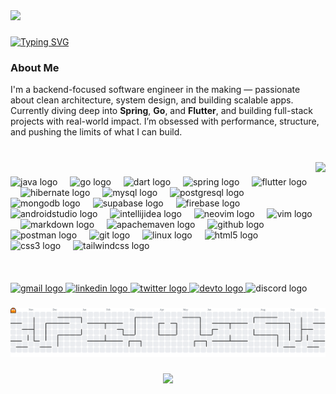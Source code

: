 <img src="https://github.com/Anmol-Baranwal/Cool-GIFs-For-GitHub/assets/74038190/d48893bd-0757-481c-8d7e-ba3e163feae7">

###

[![Typing SVG](https://readme-typing-svg.demolab.com?font=Fira+Code&size=36&duration=3500&pause=1000&center=true&vCenter=true&multiline=true&random=false&width=1000&height=100&lines=Hi+I+am+Adarsh+Pandey)](https://git.io/typing-svg)

### About Me
I'm a backend-focused software engineer in the making — passionate about clean architecture, system design, and building scalable apps. Currently diving deep into **Spring**, **Go**, and **Flutter**, and building full-stack projects with real-world impact. I’m obsessed with performance, structure, and pushing the limits of what I can build.
###
<br>

<img align="right" height="193" src="https://images6.fanpop.com/image/photos/37500000/Chi-typing-on-a-computer-chis-sweet-home-chis-new-address-37597964-320-240.gif"  />

###

<div align="left">
  <img src="https://skillicons.dev/icons?i=java" height="49" alt="java logo"  />
  <img width="12" />
  <img src="https://skillicons.dev/icons?i=go" height="49" alt="go logo"  />
  <img width="12" />
  <img src="https://skillicons.dev/icons?i=dart" height="49" alt="dart logo"  />
  <img width="12" />
  <img src="https://skillicons.dev/icons?i=spring" height="49" alt="spring logo"  />
  <img width="12" />
  <img src="https://skillicons.dev/icons?i=flutter" height="49" alt="flutter logo"  />
  <img width="12" />
  <img src="https://skillicons.dev/icons?i=hibernate" height="49" alt="hibernate logo"  />
  <img width="12" />
  <img src="https://skillicons.dev/icons?i=mysql" height="49" alt="mysql logo"  />
  <img width="12" />
  <img src="https://skillicons.dev/icons?i=postgres" height="49" alt="postgresql logo"  />
  <img width="12" />
  <img src="https://skillicons.dev/icons?i=mongodb" height="49" alt="mongodb logo"  />
  <img width="12" />
  <img src="https://skillicons.dev/icons?i=supabase" height="49" alt="supabase logo"  />
  <img width="12" />
  <img src="https://skillicons.dev/icons?i=firebase" height="49" alt="firebase logo"  />
  <img width="12" />
  <img src="https://skillicons.dev/icons?i=androidstudio" height="49" alt="androidstudio logo"  />
  <img width="12" />
  <img src="https://skillicons.dev/icons?i=idea" height="49" alt="intellijidea logo"  />
  <img width="12" />
  <img src="https://skillicons.dev/icons?i=neovim" height="49" alt="neovim logo"  />
  <img width="12" />
  <img src="https://skillicons.dev/icons?i=vim" height="49" alt="vim logo"  />
  <img width="12" />
  <img src="https://skillicons.dev/icons?i=md" height="49" alt="markdown logo"  />
  <img width="12" />
  <img src="https://skillicons.dev/icons?i=maven" height="49" alt="apachemaven logo"  />
  <img width="12" />
  <img src="https://skillicons.dev/icons?i=github" height="49" alt="github logo"  />
  <img width="12" />
  <img src="https://skillicons.dev/icons?i=postman" height="49" alt="postman logo"  />
  <img width="12" />
  <img src="https://skillicons.dev/icons?i=git" height="49" alt="git logo"  />
  <img width="12" />
  <img src="https://skillicons.dev/icons?i=linux" height="49" alt="linux logo"  />
  <img width="12" />
  <img src="https://skillicons.dev/icons?i=html" height="49" alt="html5 logo"  />
  <img width="12" />
  <img src="https://skillicons.dev/icons?i=css" height="49" alt="css3 logo"  />
  <img width="12" />
  <img src="https://skillicons.dev/icons?i=tailwind" height="49" alt="tailwindcss logo"  />
  <img width="12" />
</div>

###

<br clear="both">

<div align="left">
  <a href="mailto:itsadarshvijaypandey@gmail.com" target="_blank">
    <img src="https://img.shields.io/static/v1?message=Gmail&logo=gmail&label=&color=D14836&logoColor=white&labelColor=&style=for-the-badge" height="30" alt="gmail logo"  />
  </a>
  <a href="https://linkedin.com/in/adarshpandey18" target="_blank">
    <img src="https://img.shields.io/static/v1?message=LinkedIn&logo=linkedin&label=&color=0077B5&logoColor=white&labelColor=&style=for-the-badge" height="30" alt="linkedin logo"  />
  </a>
  <a href="https://x.com/adarshvjpandey" target="_blank">
    <img src="https://img.shields.io/static/v1?message=Twitter&logo=twitter&label=&color=1DA1F2&logoColor=white&labelColor=&style=for-the-badge" height="30" alt="twitter logo"  />
  </a>
  <a href="https://dev.to/adarshpandey" target="_blank">
    <img src="https://img.shields.io/static/v1?message=dev.to&logo=dev.to&label=&color=0A0A0A&logoColor=white&labelColor=&style=for-the-badge" height="30" alt="devto logo"  />
  </a>
  <img src="https://img.shields.io/static/v1?message=@isuredied&logo=discord&label=Discord&color=7289DA&logoColor=white&labelColor=&style=for-the-badge" height="30" alt="discord logo"  />
</div>

###

<picture>
  <source media="(prefers-color-scheme: dark)" srcset="https://raw.githubusercontent.com/adarshpandey18/adarshpandey18/output/pacman-contribution-graph-dark.svg">
  <source media="(prefers-color-scheme: light)" srcset="https://raw.githubusercontent.com/adarshpandey18/adarshpandey18/output/pacman-contribution-graph.svg">
  <img alt="pacman contribution graph" src="https://raw.githubusercontent.com/adarshpandey18/adarshpandey18/output/pacman-contribution-graph.svg">
</picture>


###

<div align="center">
  <img src="https://visitor-badge.laobi.icu/badge?page_id=adarshpandey18.adarshpandey18&"  />
</div>

###
